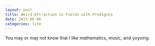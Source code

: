```yaml
---
layout: post
title: Weird Attraction to Fields with Prodigies
date: 2023-06-06
categories: life
---
```


You may or may not know that I like mathematics, music, and yoyoing. 